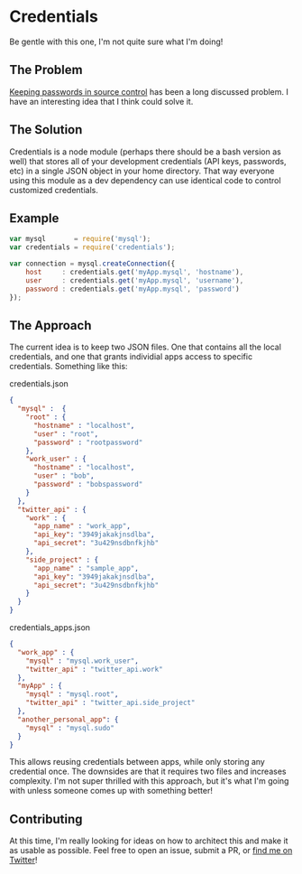 # Credentials

Be gentle with this one, I'm not quite sure what I'm doing!

## The Problem

[Keeping passwords in source control](http://ejohn.org/blog/keeping-passwords-in-source-control/) has been a long discussed problem. I have an interesting idea that I think could solve it.

## The Solution

Credentials is a node module (perhaps there should be a bash version as well) that stores all of your development credentials (API keys, passwords, etc) in a single JSON object in your home directory. That way everyone using this module as a dev dependency can use identical code to control customized credentials.

## Example

```js
var mysql       = require('mysql');
var credentials = require('credentials');

var connection = mysql.createConnection({
    host     : credentials.get('myApp.mysql', 'hostname'),
    user     : credentials.get('myApp.mysql', 'username'),
    password : credentials.get('myApp.mysql', 'password')
});

```

## The Approach

The current idea is to keep two JSON files. One that contains all the local credentials, and one that grants individial apps access to specific credentials. Something like this:

credentials.json
```json
{
  "mysql" :  {
    "root" : {
      "hostname" : "localhost",
      "user" : "root",
      "password" : "rootpassword"
    },
    "work_user" : {
      "hostname" : "localhost",
      "user" : "bob",
      "password" : "bobspassword"
    }
  },
  "twitter_api" : {
    "work" : {
      "app_name" : "work_app",
      "api_key": "3949jakakjnsdlba",
      "api_secret": "3u429nsdbnfkjhb"
    },
    "side_project" : {
      "app_name" : "sample_app",
      "api_key": "3949jakakjnsdlba",
      "api_secret": "3u429nsdbnfkjhb"
    }
  }
}
```

credentials_apps.json
```json
{
  "work_app" : {
    "mysql" : "mysql.work_user",
    "twitter_api" : "twitter_api.work"
  },
  "myApp" : {
    "mysql" : "mysql.root",
    "twitter_api" : "twitter_api.side_project"
  },
  "another_personal_app": {
    "mysql" : "mysql.sudo"
  }
}
```

This allows reusing credentials between apps, while only storing any credential once. The downsides are that it requires two files and increases complexity.
I'm not super thrilled with this approach, but it's what I'm going with unless someone comes up with something better!

## Contributing

At this time, I'm really looking for ideas on how to architect this and make it as usable as possible. Feel free to open an issue, submit a PR, or [find me on Twitter](https://twitter.com/jkup)!
